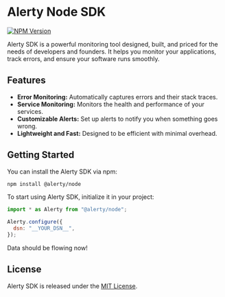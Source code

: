 # Alerty Node SDK

[![NPM Version](https://img.shields.io/npm/v/@alerty/node.svg)](https://www.npmjs.com/package/@alerty/node)

Alerty SDK is a powerful monitoring tool designed, built, and priced for the needs of developers and founders. It helps you monitor your applications, track errors, and ensure your software runs smoothly.

## Features

- **Error Monitoring:** Automatically captures errors and their stack traces.
- **Service Monitoring:** Monitors the health and performance of your services.
- **Customizable Alerts:** Set up alerts to notify you when something goes wrong.
- **Lightweight and Fast:** Designed to be efficient with minimal overhead.

## Getting Started

You can install the Alerty SDK via npm:

```sh
npm install @alerty/node
```

To start using Alerty SDK, initialize it in your project:

```javascript
import * as Alerty from "@alerty/node";

Alerty.configure({
  dsn: "__YOUR_DSN__",
});
```

Data should be flowing now!

## License

Alerty SDK is released under the [MIT License](https://github.com/alerty-ai/alerty-js/blob/main/LICENSE).
